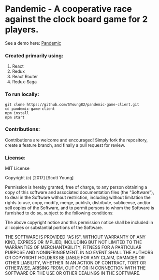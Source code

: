 # Pandemic - A cooperative race against the clock board game for 2 players.

See a demo here: [Pandemic](https://shrouded-scrubland-22047.herokuapp.com/)

### Created primarily using:
1. React
2. Redux
3. React Router
4. Redux-Saga


### To run locally:
```
git clone https://github.com/SYoung82/pandemic-game-client.git
cd pandemic-game-client
npm install
npm start
```

### Contributions: 

Contributions are welcome and encouraged!  Simply fork the repository, create
a feature branch, and finally a pull request for review.

### License:

MIT License

Copyright (c) [2017] [Scott Young]

Permission is hereby granted, free of charge, to any person obtaining a copy
of this software and associated documentation files (the "Software"), to deal
in the Software without restriction, including without limitation the rights
to use, copy, modify, merge, publish, distribute, sublicense, and/or sell
copies of the Software, and to permit persons to whom the Software is
furnished to do so, subject to the following conditions:

The above copyright notice and this permission notice shall be included in all
copies or substantial portions of the Software.

THE SOFTWARE IS PROVIDED "AS IS", WITHOUT WARRANTY OF ANY KIND, EXPRESS OR
IMPLIED, INCLUDING BUT NOT LIMITED TO THE WARRANTIES OF MERCHANTABILITY,
FITNESS FOR A PARTICULAR PURPOSE AND NONINFRINGEMENT. IN NO EVENT SHALL THE
AUTHORS OR COPYRIGHT HOLDERS BE LIABLE FOR ANY CLAIM, DAMAGES OR OTHER
LIABILITY, WHETHER IN AN ACTION OF CONTRACT, TORT OR OTHERWISE, ARISING FROM,
OUT OF OR IN CONNECTION WITH THE SOFTWARE OR THE USE OR OTHER DEALINGS IN THE
SOFTWARE.